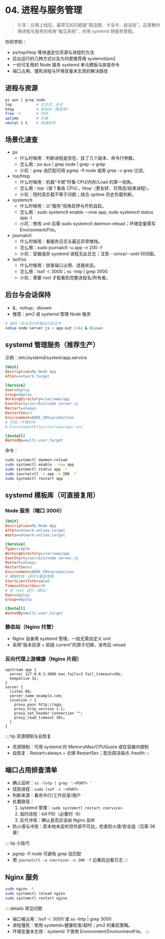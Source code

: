 # 04. 进程与服务管理

> 引言：应用上线后，最常见的问题是“跑没跑、卡没卡、挂没挂”。这章教你用进程与服务的视角“看见系统”，并用 systemd 把服务管稳。

你将学到：
- ps/top/htop 等快速定位资源与进程的方法
- 后台运行的几种方式以及为何更推荐用 systemd/pm2
- 一份可复用的 Node 服务 systemd 单元模板与排查命令
- 端口占用、僵死进程与环境变量未生效的解决路径

## 进程与资源

```bash
ps aux | grep node
top           # 交互式，总览
htop          # 更友好（需安装）
free -h       # 内存
uptime        # 负载
vmstat 1 5    # 快速观测
```

## 场景化速查

- ps
  - 什么时候用：判断进程是否在、挂了几个副本、命令行参数。
  - 怎么用：ps aux | grep node | grep -v grep
  - 小坑：grep 自匹配可用 pgrep -fl node 或用 grep -v grep 过滤。
- top/htop
  - 什么时候用：机器“卡顿”时看 CPU/内存/Load 的第一视角。
  - 怎么用：top（按 1 看各 CPU），htop（更友好、可筛选/结束进程）。
  - 小坑：短时高负载不等于问题；结合 uptime 历史负载判断。
- systemctl
  - 什么时候用：以“服务”视角启停与开机自启。
  - 怎么用：sudo systemctl enable --now app; sudo systemctl status app -l
  - 小坑：修改 unit 后需 sudo systemctl daemon-reload；环境变量需写 Environment/File。
- journalctl
  - 什么时候用：看服务日志与最近异常堆栈。
  - 怎么用：sudo journalctl -u app -n 200 -f
  - 小坑：容器或非 systemd 进程无此日志；注意 --since/--until 时间窗。
- lsof/ss
  - 什么时候用：排查端口占用、连接状态。
  - 怎么用：lsof -i :3000；ss -lntp | grep 3000
  - 小坑：需要 root 才能看到完整进程名/所有者。

## 后台与会话保持

- &、nohup、disown
- 推荐：pm2 或 systemd 管理 Node 服务

```bash
# 临时：后台运行并输出日志文件
nohup node server.js > app.out 2>&1 & disown
```

## systemd 管理服务（推荐生产）

示例：/etc/systemd/system/app.service
```ini
[Unit]
Description=My Node App
After=network.target

[Service]
User=deploy
Group=deploy
WorkingDirectory=/var/www/app
ExecStart=/usr/bin/node server.js
Restart=always
RestartSec=3
Environment=NODE_ENV=production
# 可选：环境文件
# EnvironmentFile=/var/www/app/.env

[Install]
WantedBy=multi-user.target
```

命令：
```bash
sudo systemctl daemon-reload
sudo systemctl enable --now app
sudo systemctl status app -l
sudo journalctl -u app -n 200 -f
sudo systemctl restart app
```

## systemd 模板库（可直接复用）

### Node 服务（端口 3000）
```ini
[Unit]
Description=My Node App
After=network-online.target
Wants=network-online.target

[Service]
Type=simple
WorkingDirectory=/var/www/app
ExecStart=/usr/bin/node server.js
Restart=always
RestartSec=3
Environment=NODE_ENV=production
# 健康检查：超时与重启策略
StartLimitInterval=0
TimeoutStartSec=30
# 非 root 运行（建议）
User=deploy
Group=deploy

[Install]
WantedBy=multi-user.target
```

### 静态站（Nginx 托管）
- Nginx 自身用 systemd 管理，一般无需自定义 unit
- 采用“版本目录 + 软链 current”的原子切换，发布后 reload

### 反向代理上游健康（Nginx 片段）
```nginx
upstream app {
  server 127.0.0.1:3000 max_fails=3 fail_timeout=10s;
  keepalive 32;
}
server {
  listen 80;
  server_name example.com;
  location / {
    proxy_pass http://app;
    proxy_http_version 1.1;
    proxy_set_header Connection "";
    proxy_read_timeout 30s;
  }
}
```

::: tip 资源限制与自恢复
- 资源限制：可用 systemd 的 MemoryMax/CPUQuota 或在容器内限制
- 自恢复：Restart=always + 合理 RestartSec；配合探活端点 /health
:::

## 端口占用排查清单

- 确认监听：`ss -lntp | grep ':<PORT> '`
- 找到进程：`sudo lsof -i :<PORT>`
- 判断来源：看命令行/工作目录/用户
- 处置路径：
  1) systemd 管理：`sudo systemctl restart <service>`
  2) 临时进程：kill PID（必要时 -9）
  3) 反代冲突：确认是否应该由 Nginx 监听
- 防火墙与冲突：若本地未监听但外部不可达，检查防火墙/安全组（见第 06 章）

::: tip 小技巧
- pgrep -fl node 可避免 grep 自匹配
- 用 `journalctl -u <service> -n 200 -f` 边重启边看日志
:::

## Nginx 服务

```bash
sudo nginx -t
sudo systemctl reload nginx
sudo systemctl restart nginx
```

::: details 常见问题
- 端口被占用：lsof -i :3000 或 ss -lntp | grep 3000
- 进程僵死：使用 systemd+健康检查/超时；pm2 的重启策略。
- 环境变量未生效：systemd 下使用 Environment/EnvironmentFile。
:::